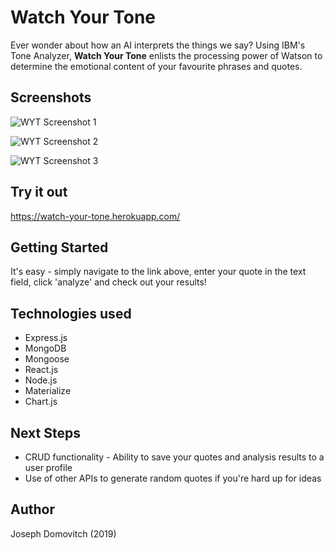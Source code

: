 # Watch Your Tone

Ever wonder about how an AI interprets the things we say? Using IBM's Tone Analyzer, **Watch Your Tone** enlists the processing power of Watson to determine the emotional content of your favourite phrases and quotes.

## Screenshots
![WYT Screenshot 1](https://i.ibb.co/bz2xvKC/Screen-Shot-2019-09-10-at-4-21-54-PM.png)

![WYT Screenshot 2](https://i.ibb.co/DYWGbfS/Screen-Shot-2019-09-11-at-9-45-48-AM.png)

![WYT Screenshot 3](https://i.ibb.co/JmjPjMv/Screen-Shot-2019-09-11-at-9-46-01-AM.png)

## Try it out

<https://watch-your-tone.herokuapp.com/>

## Getting Started

It's easy - simply navigate to the link above, enter your quote in the text field, click 'analyze' and check out your results!

## Technologies used

- Express.js
- MongoDB
- Mongoose
- React.js
- Node.js
- Materialize
- Chart.js

## Next Steps

- CRUD functionality - Ability to save your quotes and analysis results to a user profile
- Use of other APIs to generate random quotes if you're hard up for ideas

## Author
Joseph Domovitch (2019)






